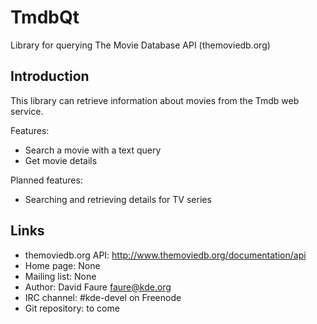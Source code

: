 # TmdbQt

Library for querying The Movie Database API (themoviedb.org)

## Introduction

This library can retrieve information about movies from the Tmdb web service.

Features:
- Search a movie with a text query
- Get movie details

Planned features:
- Searching and retrieving details for TV series

## Links

- themoviedb.org API: <http://www.themoviedb.org/documentation/api>
- Home page: None
- Mailing list: None
- Author: David Faure <faure@kde.org>
- IRC channel: #kde-devel on Freenode
- Git repository: to come

